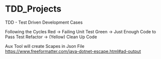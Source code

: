 # TDD_Projects

TDD - Test Driven Development Cases

Following the Cycles
Red 	 ->  Failing Unit Test
Green 	 -> Just Enough Code to Pass Test
Refactor -> (Yellow) Clean Up Code
	
	
Aux Tool will create Scapes in Json File
https://www.freeformatter.com/java-dotnet-escape.html#ad-output
